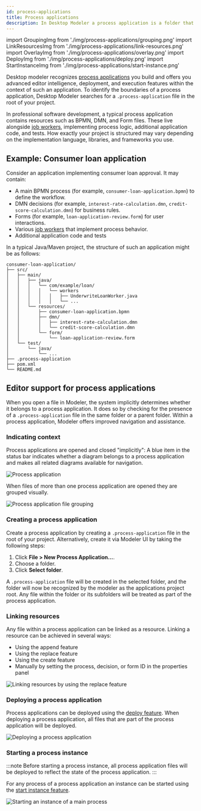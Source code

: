 ```yaml
---
id: process-applications
title: Process applications
description: In Desktop Modeler a process application is a folder that contains a .process-application file and a set of related files you can work on and deploy as a single bundle.
---
```


import GroupingImg from './img/process-applications/grouping.png'
import LinkResourcesImg from './img/process-applications/link-resources.png'
import OverlayImg from './img/process-applications/overlay.png'
import DeployImg from './img/process-applications/deploy.png'
import StartInstanceImg from './img/process-applications/start-instance.png'

Desktop modeler recognizes [process applications](../../concepts/process-applications.md) you build and offers you advanced editor intelligence, deployment, and execution features within the context of such an application. To identify the boundaries of a process application, Desktop Modeler searches for a `.process-application` file in the root of your project.

In professional software development, a typical process application contains resources such as BPMN, DMN, and Form files. These live alongside [job workers](/components/concepts/job-workers.md), implementing process logic, additional application code, and tests. How exactly your project is structured may vary depending on the implementation language, libraries, and frameworks you use.

## Example: Consumer loan application

Consider an application implementing consumer loan approval. It may contain:

- A main BPMN process (for example, `consumer-loan-application.bpmn`) to define the workflow.
- DMN decisions (for example, `interest-rate-calculation.dmn`, `credit-score-calculation.dmn`) for business rules.
- Forms (for example, `loan-application-review.form`) for user interactions.
- Various [job workers](/components/concepts/job-workers.md) that implement process behavior.
- Additional application code and tests

In a typical Java/Maven project, the structure of such an application might be as follows:

```
consumer-loan-application/
├── src/
│   ├── main/
│   │   ├── java/
│   │   │   └── com/example/loan/
│   │   │   │   └── workers
│   │   │   │   │   ├── UnderwriteLoanWorker.java
│   │   │   │   │   └── ...
│   │   └── resources/
│   │       ├── consumer-loan-application.bpmn
│   │       ├── dmn/
│   │       │   ├── interest-rate-calculation.dmn
│   │       │   └── credit-score-calculation.dmn
│   │       └── form/
│   │           └── loan-application-review.form
│   └── test/
│       └── java/
│           └── ...
├── .process-application
├── pom.xml
└── README.md
```

## Editor support for process applications

When you open a file in Modeler, the system implicitly determines whether it belongs to a process application. It does so by checking for the presence of a `.process-application` file in the same folder or a parent folder. Within a process application, Modeler offers improved navigation and assistance.

### Indicating context

Process applications are opened and closed "implicitly": A blue item in the status bar indicates whether a diagram belongs to a process application and makes all related diagrams available for navigation.

<p><img src={OverlayImg} alt="Process application" /></p>

When files of more than one process application are opened they are grouped visually.

<p><img src={GroupingImg} alt="Process application file grouping" /></p>

### Creating a process application

Create a process application by creating a `.process-application` file in the root of your project. Alternatively, create it via Modeler UI by taking the following steps:

1. Click **File > New Process Application...**.
2. Choose a folder.
3. Click **Select folder**.

A `.process-application` file will be created in the selected folder, and the folder will now be recognized by the modeler as the applications project root. Any file within the folder or its subfolders will be treated as part of the process application.

### Linking resources

Any file within a process application can be linked as a resource. Linking a resource can be achieved in several ways:

- Using the append feature
- Using the replace feature
- Using the create feature
- Manually by setting the process, decision, or form ID in the properties panel

<p><img src={LinkResourcesImg} alt="Linking resources by using the replace feature" /></p>

### Deploying a process application

Process applications can be deployed using the [deploy feature](./connect-to-camunda-8.md). When deploying a process application, all files that are part of the process application will be deployed.

<p><img src={DeployImg} alt="Deploying a process application" /></p>

### Starting a process instance

:::note
Before starting a process instance, all process application files will be deployed to reflect the state of the process application.
:::

For any process of a process application an instance can be started using the [start instance feature](./start-instance.md).

<p><img src={StartInstanceImg} alt="Starting an instance of a main process" /></p>
